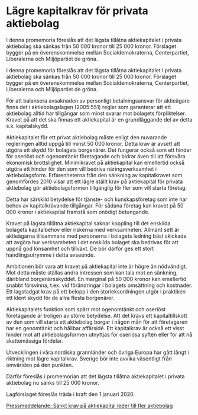 # Lägre kapitalkrav för privata aktiebolag

I denna promemoria föreslås att det lägsta tillåtna aktiekapitalet i privata aktiebolag ska sänkas från 50 000 kronor till 25 000 kronor. Förslaget bygger på en överenskommelse mellan Socialdemokraterna, Centerpartiet, Liberalerna och Miljöpartiet de gröna.

I denna promemoria föreslås att det lägsta tillåtna aktiekapitalet i privata aktiebolag ska sänkas från 50 000 kronor till 25 000 kronor. Förslaget bygger på en överenskommelse mellan Socialdemokraterna, Centerpartiet, Liberalerna och Miljöpartiet de gröna.

För att balansera avsaknaden av personligt betalningsansvar för aktieägare finns det i aktiebolagslagen (2005:551) regler som garanterar att ett aktiebolag alltid har tillgångar som minst svarar mot bolagets förpliktelser. Kravet på att det ska finnas ett aktiekapital är en grundläggande del av detta s.k. kapitalskydd.

Aktiekapitalet för ett privat aktiebolag måste enligt den nuvarande regleringen alltid uppgå till minst 50 000 kronor. Detta krav är avsett att utgöra ett skydd för bolagets borgenärer. Det fungerar också som ett hinder för oseriöst och ogenomtänkt företagande och bidrar även till att försvåra ekonomisk brottslighet. Minimikravet på aktiekapital kan emellertid också utgöra ett hinder för den som vill bedriva näringsverksamhet i aktiebolagsform. Erfarenheterna från den sänkning av kapitalkravet som genomfördes 2010 visar att ett lägre ställt krav på aktiekapital för privata aktiebolag gör aktiebolagsformen tillgänglig för fler som vill starta företag.

Detta har särskild betydelse för tjänste- och kunskapsföretag som inte har behov av kapitalkrävande tillgångar. För sådana företag kan kravet på 50 000 kronor i aktiekapital framstå som onödigt betungande.

Kravet på lägsta tillåtna aktiekapital saknar koppling till det enskilda bolagets kapitalbehov eller riskerna med verksamheten. Allmänt sett är aktieägarna tillsammans med personerna i bolagets ledning bäst skickade att avgöra hur verksamheten i det enskilda bolaget ska bedrivas för att uppnå god lönsamhet och tillväxt. De bör därför ges ett stort handlingsutrymme i detta avseende.

Ambitionen bör vara att kravet på aktiekapital inte är högre än nödvändigt. Mot detta måste ställas andra intressen som kan tala mot en sänkning, däribland borgenärsskyddet. En marginal på 50 000 kronor kan emellertid snabbt försvinna, t.ex. vid förändringar i bolagets omsättning och kostnader. Ett lagstadgat krav på ett belopp i den storleksordningen utgör i praktiken ett klent skydd för de allra flesta borgenärer.

Aktiekapitalets funktion som spärr mot ogenomtänkt och oseriöst företagande är troligen av större betydelse. Att det krävs ett kapitaltillskott av den som vill starta ett aktiebolag borgar i någon mån för att företagaren har en genomtänkt och hållbar affärsidé. Ett kapitalkrav är också ett visst hinder mot att aktiebolagsformen utnyttjas för oseriösa syften eller för att nå skattemässiga fördelar.

Utvecklingen i våra nordiska grannländer och övriga Europa har gått långt i riktning mot lägre kapitalkrav. Sverige bör inte avvika väsentligt från omvärlden på den punkten.

Därför föreslås i promemorian att det lägsta tillåtna aktiekapitalet i privata aktiebolag nu sänks till 25 000 kronor.

Lagförslaget föreslås träda i kraft den 1 januari 2020.

[Pressmeddelande: Sänkt krav på aktiekapital leder till fler aktiebolag](/pressmeddelanden/2019/05/sankt-krav-pa-aktiekapital-leder-till-fler-aktiebolag/)

